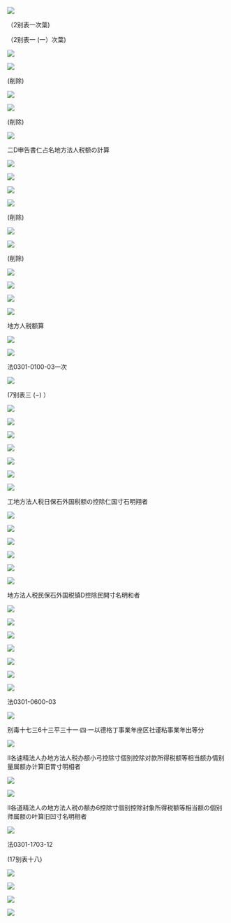 ![](https://www.nta.go.jp/tmp/cecb0a0f-34da-4591-8b0e-a2a073c70c39/images/e72406e2e36b304dc5cc3479a7a1d5f32cb3a7e5aef64c0ee43de65b641ac5c5.jpg)

（2别表一次葉)

（2别表一 (一）次葉)

![](https://www.nta.go.jp/tmp/cecb0a0f-34da-4591-8b0e-a2a073c70c39/images/acd05983ab41354e12438987d265519f6923e7bcb25e6499f815854fbece6ada.jpg)

![](https://www.nta.go.jp/tmp/cecb0a0f-34da-4591-8b0e-a2a073c70c39/images/fbd430e2a51f46b5b00faa66e4e8a94d8a23c6788b7932809f20d44a68965f83.jpg)

(削除)

![](https://www.nta.go.jp/tmp/cecb0a0f-34da-4591-8b0e-a2a073c70c39/images/90076762b9353c14164c1d110dddc51ca0ab0ebec0feb8126bbea25e598c0a17.jpg)

![](https://www.nta.go.jp/tmp/cecb0a0f-34da-4591-8b0e-a2a073c70c39/images/afbe410a4aca1613ab31ae625281ff857fae80d3b37cbb01deedfbe5e33c0899.jpg)

(削除)

![](https://www.nta.go.jp/tmp/cecb0a0f-34da-4591-8b0e-a2a073c70c39/images/50e141bb8a4095571b8bc71ddd2277ea6d90c7d8c81daf81e3c6860aa8eb8e3b.jpg)

二D申告書仁占名地方法人税额の計算

![](https://www.nta.go.jp/tmp/cecb0a0f-34da-4591-8b0e-a2a073c70c39/images/9438dd51359ffa688ccc1a54c25fed849e7745f2a7081d0c8efb5a21f93fb843.jpg)

![](https://www.nta.go.jp/tmp/cecb0a0f-34da-4591-8b0e-a2a073c70c39/images/0fc2a9a7fc335046adc5ac9dfc58cb370af3a5133f497047460709cf28e8e3f9.jpg)

![](https://www.nta.go.jp/tmp/cecb0a0f-34da-4591-8b0e-a2a073c70c39/images/97397935ae2f78f42bd732ad9fd33398c3830207d0c69a8596e243c6e2e41307.jpg)

![](https://www.nta.go.jp/tmp/cecb0a0f-34da-4591-8b0e-a2a073c70c39/images/959db343e5f3a80dcaee574da0724e8e71caf9a51601e6b7c38c36f29680cbe3.jpg)

(削除)

![](https://www.nta.go.jp/tmp/cecb0a0f-34da-4591-8b0e-a2a073c70c39/images/c3815b1d8238f3732269c84f4e68ae91515c42f6538bf35bbaff76bc4d874f60.jpg)

![](https://www.nta.go.jp/tmp/cecb0a0f-34da-4591-8b0e-a2a073c70c39/images/a23b8d72b5a2ee87a3b80142f16ee95dde7a6bc388934f38ab6b489f2b54d35e.jpg)

(削除)

![](https://www.nta.go.jp/tmp/cecb0a0f-34da-4591-8b0e-a2a073c70c39/images/8aaa57b7041bcd0908e061b3a60eb25f9047847a8794ee7442ef015f3179c5b1.jpg)

![](https://www.nta.go.jp/tmp/cecb0a0f-34da-4591-8b0e-a2a073c70c39/images/a136fe9cdc5a8977c10dc1ff69428e2e839cc48ab1e4e4fb4103d40c20e33946.jpg)

![](https://www.nta.go.jp/tmp/cecb0a0f-34da-4591-8b0e-a2a073c70c39/images/fa1b139768fbe90b94049a6268efb907fd0b533c69320406fa208a59b94693cf.jpg)

![](https://www.nta.go.jp/tmp/cecb0a0f-34da-4591-8b0e-a2a073c70c39/images/52f2a7c7bb6689bdcc6a452bbf4abe7058949379d3b9773a5193cb05d407359d.jpg)

地方人税额算

![](https://www.nta.go.jp/tmp/cecb0a0f-34da-4591-8b0e-a2a073c70c39/images/7700d5b8760601e2dc55471e6f8e946dd2031766c597bf71c86cda2dd88106c3.jpg)

![](https://www.nta.go.jp/tmp/cecb0a0f-34da-4591-8b0e-a2a073c70c39/images/12afb74c8b562f9ea476ad41c5aa09cc73ab5fd0a105a835e1a5630ad7efafda.jpg)

法0301-0100-03一次

![](https://www.nta.go.jp/tmp/cecb0a0f-34da-4591-8b0e-a2a073c70c39/images/be7fc7e1139c2c54220848628f697bc7dfb419a1acbfd98b16f4987c08fb5e1d.jpg)

(7别表三 $(-)$ ）

![](https://www.nta.go.jp/tmp/cecb0a0f-34da-4591-8b0e-a2a073c70c39/images/12bab26ccf2fd07a220d7634de0ebcf7987f7510af4008ca47221bcc8c5524ab.jpg)

![](https://www.nta.go.jp/tmp/cecb0a0f-34da-4591-8b0e-a2a073c70c39/images/9906d0a82d20c583027ee235517f2c64e60640e9787672988c3c7c6cc94c42b4.jpg)

![](https://www.nta.go.jp/tmp/cecb0a0f-34da-4591-8b0e-a2a073c70c39/images/0f376ccb65a2f842a5a270e136eed70b50405e84cce299a74e3ca62b2251ce6a.jpg)

![](https://www.nta.go.jp/tmp/cecb0a0f-34da-4591-8b0e-a2a073c70c39/images/168ebed0bea780ddfa997f66e9ed6ead675173ee1e8751e243ad606351ccac98.jpg)

![](https://www.nta.go.jp/tmp/cecb0a0f-34da-4591-8b0e-a2a073c70c39/images/ea27dbf87b9cadf9234850e2197a40211765f1050908c49d51d65110b47ad85c.jpg)

![](https://www.nta.go.jp/tmp/cecb0a0f-34da-4591-8b0e-a2a073c70c39/images/931a2d8a6afb078965a0925454ccc20ed914016ff9fe827a0102d448728a580f.jpg)

![](https://www.nta.go.jp/tmp/cecb0a0f-34da-4591-8b0e-a2a073c70c39/images/b57483814a90a1b9b527e2812a406b7f665d8ea881a282e997a35483a0cabc18.jpg)

工地方法人税日保石外国税额の控除仁国寸石明翔者

![](https://www.nta.go.jp/tmp/cecb0a0f-34da-4591-8b0e-a2a073c70c39/images/cc8f0641bbb7936047b16b75d42f8c2c9b62befefe62b3fd15e8493591ee1ec0.jpg)

![](https://www.nta.go.jp/tmp/cecb0a0f-34da-4591-8b0e-a2a073c70c39/images/c63c96e2c43bfc9637c250df47a4c5071fd3dbb50fa0baf9b7a53db3be5ec7e5.jpg)

![](https://www.nta.go.jp/tmp/cecb0a0f-34da-4591-8b0e-a2a073c70c39/images/03ef2de28d0f8ab03457c038105dc97e0e4492c9dd53a693c41fc1af224d992f.jpg)

![](https://www.nta.go.jp/tmp/cecb0a0f-34da-4591-8b0e-a2a073c70c39/images/74f8d2b3c3b02296096e31b99bb38e7e09c0b9360ac257c48ae4a20fb04965a0.jpg)

![](https://www.nta.go.jp/tmp/cecb0a0f-34da-4591-8b0e-a2a073c70c39/images/96a1aec9d2867353f01426e029d56d1eb90217b8c4cf15ef7298e5db94ff2b6c.jpg)

![](https://www.nta.go.jp/tmp/cecb0a0f-34da-4591-8b0e-a2a073c70c39/images/9845ac2f9a12c7c0cd8111cd8d94f6a825811069b6bf4c10c80169d3c7cc8673.jpg)

地方法人税民保石外国税镇D控除民開寸名明和者

![](https://www.nta.go.jp/tmp/cecb0a0f-34da-4591-8b0e-a2a073c70c39/images/74d4ce2e984100f1f6c6a577e50d821a98ef43e0c47e8d6e3b70f08e7bd1ba2c.jpg)

![](https://www.nta.go.jp/tmp/cecb0a0f-34da-4591-8b0e-a2a073c70c39/images/5600917d54585f774ca4d90c388488c84e7c153cbb1045c237c1934250cda2e5.jpg)

![](https://www.nta.go.jp/tmp/cecb0a0f-34da-4591-8b0e-a2a073c70c39/images/2a4bd4ff08fc3afb5a01a51967a00eb3f5eae48710640855552af1cab0b7c92a.jpg)

![](https://www.nta.go.jp/tmp/cecb0a0f-34da-4591-8b0e-a2a073c70c39/images/af208922dc73dc705d27d21b78a9c95dea6f2187f219583b20923ec5157a02ab.jpg)

![](https://www.nta.go.jp/tmp/cecb0a0f-34da-4591-8b0e-a2a073c70c39/images/64499fb9b20302f7372da2c13853271f5a56801b8d5d2cdabff54e18ed61e3da.jpg)

![](https://www.nta.go.jp/tmp/cecb0a0f-34da-4591-8b0e-a2a073c70c39/images/77b9b699e36d77679426c4ad7d7355a6df6995fa5adb7a2c3ec12dbb4155d750.jpg)

![](https://www.nta.go.jp/tmp/cecb0a0f-34da-4591-8b0e-a2a073c70c39/images/764c3e3a4144dac34b635027353164badeec9fbbbe434ea8065c29947a07d97d.jpg)

法0301-0600-03

![](https://www.nta.go.jp/tmp/cecb0a0f-34da-4591-8b0e-a2a073c70c39/images/4d04c8706594a762cf69cc6919c83c8e7653233347963864b4fa98357bd8211c.jpg)

别毒十七三6十三平三十一·四·一以德格丁事業年座区社谨粘事業年出等分

![](https://www.nta.go.jp/tmp/cecb0a0f-34da-4591-8b0e-a2a073c70c39/images/d4e0138c74cc44745923ae4064ec9971aafb28a98f8dfb00071cc07a1c44f5ef.jpg)

Ⅱ各速精法人办地方法人税办额小弓控除寸個别控除对款所得税额等相当额办情别量属额办计算旧胃寸明相者

![](https://www.nta.go.jp/tmp/cecb0a0f-34da-4591-8b0e-a2a073c70c39/images/6dcf3c55939388f50fc21eb3190667f80df85317081f14951e2f670d6afcc5a9.jpg)

![](https://www.nta.go.jp/tmp/cecb0a0f-34da-4591-8b0e-a2a073c70c39/images/cd1275ccdbd1f316a627c9e17a88c176f95cea85fa769d48769fcb7cc4918c2e.jpg)

Ⅱ各道精法人の地方法人税の额办6控除寸個别控除封象所得税额等相当额の個别师属额の叶算旧凹寸名明相者

![](https://www.nta.go.jp/tmp/cecb0a0f-34da-4591-8b0e-a2a073c70c39/images/a8e81b5eb78e63e4fbcd578d641cec384c0825084222d7bb94cede601f31d661.jpg)

法0301-1703-12

(17别表十八)

![](https://www.nta.go.jp/tmp/cecb0a0f-34da-4591-8b0e-a2a073c70c39/images/cf858aa68b9666bfd54393b74fef839ec49ce4bec0776fae371a0bfe88b5c1df.jpg)

![](https://www.nta.go.jp/tmp/cecb0a0f-34da-4591-8b0e-a2a073c70c39/images/c69071b8f9b53f91df6402d25fd5d89d0250f5adf8b507c61b0e89de3dc1c026.jpg)

![](https://www.nta.go.jp/tmp/cecb0a0f-34da-4591-8b0e-a2a073c70c39/images/721e02e38c75ca30a13a7f76f03b37a6cfb6dc463e7a0895acf3eff97003b1a4.jpg)

![](https://www.nta.go.jp/tmp/cecb0a0f-34da-4591-8b0e-a2a073c70c39/images/5a633f7853f804eab8f237427b3983815828fcba4d5744bfe00303bcb22fd961.jpg)